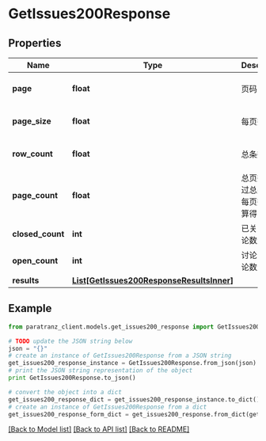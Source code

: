 # GetIssues200Response


## Properties

Name | Type | Description | Notes
------------ | ------------- | ------------- | -------------
**page** | **float** | 页码 | [optional] [default to 1]
**page_size** | **float** | 每页数量 | [optional] [default to 50]
**row_count** | **float** | 总条数 | [optional] [default to 0]
**page_count** | **float** | 总页数，通过总条数与每页数量计算得出 | [optional] [default to 0]
**closed_count** | **int** | 已关闭的讨论数量 | [optional] 
**open_count** | **int** | 讨论中的讨论数量 | [optional] 
**results** | [**List[GetIssues200ResponseResultsInner]**](GetIssues200ResponseResultsInner.md) |  | [optional] 

## Example

```python
from paratranz_client.models.get_issues200_response import GetIssues200Response

# TODO update the JSON string below
json = "{}"
# create an instance of GetIssues200Response from a JSON string
get_issues200_response_instance = GetIssues200Response.from_json(json)
# print the JSON string representation of the object
print GetIssues200Response.to_json()

# convert the object into a dict
get_issues200_response_dict = get_issues200_response_instance.to_dict()
# create an instance of GetIssues200Response from a dict
get_issues200_response_form_dict = get_issues200_response.from_dict(get_issues200_response_dict)
```
[[Back to Model list]](../README.md#documentation-for-models) [[Back to API list]](../README.md#documentation-for-api-endpoints) [[Back to README]](../README.md)



